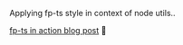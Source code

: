 Applying fp-ts style in context of node utils..

[fp-ts in action blog post](https://itnext.io/fp-ts-in-action-d7d5f41c4858) :rocket:
